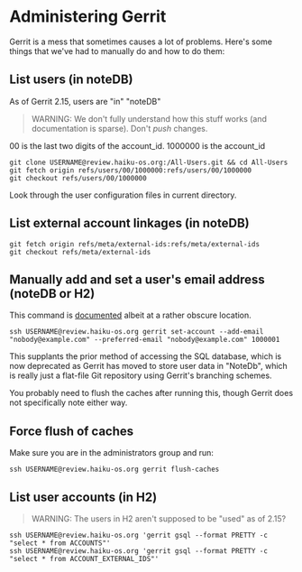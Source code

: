 Administering Gerrit
==================================
Gerrit is a mess that sometimes causes a lot of problems. Here's some things that we've had to manually do and how to do them:

## List users (in noteDB)

As of Gerrit 2.15, users are "in" "noteDB"

> WARNING: We don't fully understand how this stuff works (and documentation is sparse). Don't *push* changes.

00 is the last two digits of the account_id.  1000000 is the account_id

```
git clone USERNAME@review.haiku-os.org:/All-Users.git && cd All-Users
git fetch origin refs/users/00/1000000:refs/users/00/1000000
git checkout refs/users/00/1000000
```

Look through the user configuration files in current directory.

## List external account linkages (in noteDB)

```
git fetch origin refs/meta/external-ids:refs/meta/external-ids
git checkout refs/meta/external-ids
```

## Manually add and set a user's email address (noteDB or H2)

This command is [documented](https://gerrit-review.googlesource.com/Documentation/cmd-set-account.html) albeit at a rather obscure location.
```
ssh USERNAME@review.haiku-os.org gerrit set-account --add-email "nobody@example.com" --preferred-email "nobody@example.com" 1000001
```
This supplants the prior method of accessing the SQL database, which is now deprecated as Gerrit has moved to store user data in "NoteDb", which is really just a flat-file Git repository using Gerrit's branching schemes.

You probably need to flush the caches after running this, though Gerrit does not specifically note either way.

## Force flush of caches
Make sure you are in the administrators group and run:
```
ssh USERNAME@review.haiku-os.org gerrit flush-caches
```

## List user accounts (in H2)

> WARNING: The users in H2 aren't supposed to be "used" as of 2.15?

```
ssh USERNAME@review.haiku-os.org 'gerrit gsql --format PRETTY -c "select * from ACCOUNTS"'
ssh USERNAME@review.haiku-os.org 'gerrit gsql --format PRETTY -c "select * from ACCOUNT_EXTERNAL_IDS"'
```
